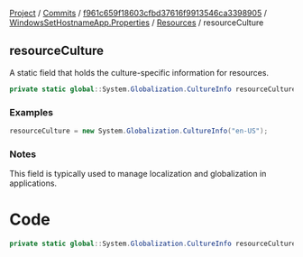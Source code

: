 [Project](../../../../index.md) / [Commits](../../../index.md) / [f961c659f18603cfbd37616f9913546ca3398905](../../index.md) / [WindowsSetHostnameApp.Properties](../index.md) / [Resources](index.md) / resourceCulture

## resourceCulture

A static field that holds the culture-specific information for resources.

```csharp
private static global::System.Globalization.CultureInfo resourceCulture;
```

### Examples
```csharp
resourceCulture = new System.Globalization.CultureInfo("en-US");
```

### Notes
This field is typically used to manage localization and globalization in applications.

# Code
```csharp
private static global::System.Globalization.CultureInfo resourceCulture;
```

